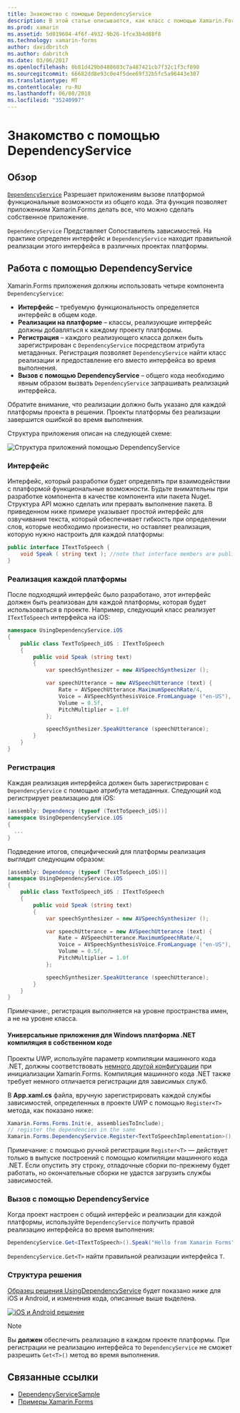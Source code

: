 ```yaml
---
title: Знакомство с помощью DependencyService
description: В этой статье описывается, как класс с помощью Xamarin.Forms DependencyService работает для доступа к функциям собственной платформы.
ms.prod: xamarin
ms.assetid: 5d019604-4f6f-4932-9b26-1fce3b4d88f8
ms.technology: xamarin-forms
author: davidbritch
ms.author: dabritch
ms.date: 03/06/2017
ms.openlocfilehash: 0b81d429b0488603c7a487421cb7f32c1f3cf890
ms.sourcegitcommit: 66682dd8e93c0e4f5dee69f32b5fc5a96443e307
ms.translationtype: MT
ms.contentlocale: ru-RU
ms.lasthandoff: 06/08/2018
ms.locfileid: "35240997"
---
```

# <a name="introduction-to-dependencyservice"></a>Знакомство с помощью DependencyService

## <a name="overview"></a>Обзор

[`DependencyService`](https://developer.xamarin.com/api/type/Xamarin.Forms.DependencyService/) Разрешает приложениям вызове платформой функциональные возможности из общего кода. Эта функция позволяет приложениям Xamarin.Forms делать все, что можно сделать собственное приложение.

`DependencyService` Представляет Сопоставитель зависимостей. На практике определен интерфейс и `DependencyService` находит правильной реализации этого интерфейса в различных проектах платформы.

## <a name="how-dependencyservice-works"></a>Работа с помощью DependencyService

Xamarin.Forms приложения должны использовать четыре компонента `DependencyService`:

- **Интерфейс** &ndash; требуемую функциональность определяется интерфейс в общем коде.
- **Реализации на платформе** &ndash; классы, реализующие интерфейс должны добавляться к каждому проекту платформы.
- **Регистрация** &ndash; каждого реализующего класса должен быть зарегистрирован с `DependencyService` посредством атрибута метаданных. Регистрация позволяет `DependencyService` найти класс реализации и предоставление его вместо интерфейса во время выполнения.
- **Вызов с помощью DependencyService** &ndash; общего кода необходимо явным образом вызвать `DependencyService` запрашивать реализаций интерфейса.

Обратите внимание, что реализации должно быть указано для каждой платформы проекта в решении. Проекты платформы без реализации завершится ошибкой во время выполнения.

Структура приложения описан на следующей схеме:

![](introduction-images/overview-diagram.png "Структура приложений помощью DependencyService")

### <a name="interface"></a>Интерфейс

Интерфейс, который разработки будет определять при взаимодействии с платформой функциональные возможности. Будьте внимательны при разработке компонента в качестве компонента или пакета Nuget. Структура API можно сделать или прервать выполнение пакета. В приведенном ниже примере указывает простой интерфейс для озвучивания текста, который обеспечивает гибкость при определении слов, которые необходимо произнести, но оставляет реализация, которую нужно настроить для каждой платформы:

```csharp
public interface ITextToSpeech {
    void Speak ( string text ); //note that interface members are public by default
}
```

### <a name="implementation-per-platform"></a>Реализация каждой платформы

После подходящий интерфейс было разработано, этот интерфейс должен быть реализован для каждой платформы, которая будет использоваться в проекте. Например, следующий класс реализует `ITextToSpeech` интерфейса на iOS:

```csharp
namespace UsingDependencyService.iOS
{
    public class TextToSpeech_iOS : ITextToSpeech
    {
        public void Speak (string text)
        {
            var speechSynthesizer = new AVSpeechSynthesizer ();

            var speechUtterance = new AVSpeechUtterance (text) {
                Rate = AVSpeechUtterance.MaximumSpeechRate/4,
                Voice = AVSpeechSynthesisVoice.FromLanguage ("en-US"),
                Volume = 0.5f,
                PitchMultiplier = 1.0f
            };

            speechSynthesizer.SpeakUtterance (speechUtterance);
        }
    }
}
```

### <a name="registration"></a>Регистрация

Каждая реализация интерфейса должен быть зарегистрирован с `DependencyService` с помощью атрибута метаданных. Следующий код регистрирует реализацию для iOS:

```csharp
[assembly: Dependency (typeof (TextToSpeech_iOS))]
namespace UsingDependencyService.iOS
{
  ...
}
```

Подведение итогов, специфический для платформы реализация выглядит следующим образом:

```csharp
[assembly: Dependency (typeof (TextToSpeech_iOS))]
namespace UsingDependencyService.iOS
{
    public class TextToSpeech_iOS : ITextToSpeech
    {
        public void Speak (string text)
        {
            var speechSynthesizer = new AVSpeechSynthesizer ();

            var speechUtterance = new AVSpeechUtterance (text) {
                Rate = AVSpeechUtterance.MaximumSpeechRate/4,
                Voice = AVSpeechSynthesisVoice.FromLanguage ("en-US"),
                Volume = 0.5f,
                PitchMultiplier = 1.0f
            };

            speechSynthesizer.SpeakUtterance (speechUtterance);
        }
    }
}
```

Примечание:, регистрация выполняется на уровне пространства имен, а не на уровне класса.

#### <a name="universal-windows-platform-net-native-compilation"></a>Универсальные приложения для Windows платформа .NET компиляция в собственном коде

Проекты UWP, используйте параметр компиляции машинного кода .NET, должны соответствовать [немного другой конфигурации](~/xamarin-forms/platform/windows/installation/index.md#target-invocation-exception) при инициализации Xamarin.Forms. Компиляция машинного кода .NET также требует немного отличается регистрации для зависимых служб.

В **App.xaml.cs** файла, вручную зарегистрировать каждой службы зависимостей, определенных в проекте UWP с помощью `Register<T>` метода, как показано ниже:

```csharp
Xamarin.Forms.Forms.Init(e, assembliesToInclude);
// register the dependencies in the same
Xamarin.Forms.DependencyService.Register<TextToSpeechImplementation>();
```

Примечание: с помощью ручной регистрации `Register<T>` — действует только в выпуске построений с помощью компиляции машинного кода .NET. Если опустить эту строку, отладочные сборки по-прежнему будет работать, но окончательные сборки не удастся загрузить службы зависимостей.

### <a name="call-to-dependencyservice"></a>Вызов с помощью DependencyService

Когда проект настроен с общий интерфейс и реализации для каждой платформы, используйте `DependencyService` получить правой реализацию интерфейса во время выполнения:

```csharp
DependencyService.Get<ITextToSpeech>().Speak("Hello from Xamarin Forms");
```

`DependencyService.Get<T>` найти правильной реализации интерфейса `T`.

### <a name="solution-structure"></a>Структура решения

[Образец решения UsingDependencyService](https://developer.xamarin.com/samples/UsingDependencyService/) будет показано ниже для iOS и Android, и изменения кода, описанные выше выделена.

 [![iOS и Android решение](introduction-images/solution-sml.png "помощью DependencyService образец решения структуры")](introduction-images/solution.png#lightbox "помощью DependencyService пример структуры решения")

> [!NOTE]
> Вы **должен** обеспечить реализацию в каждом проекте платформы. При регистрации не реализацию интерфейса то `DependencyService` не сможет разрешить `Get<T>()` метод во время выполнения.


## <a name="related-links"></a>Связанные ссылки

- [DependencyServiceSample](https://developer.xamarin.com/samples/xamarin-forms/UsingDependencyService/)
- [Примеры Xamarin.Forms](https://developer.xamarin.com/samples/xamarin-forms/all/)

